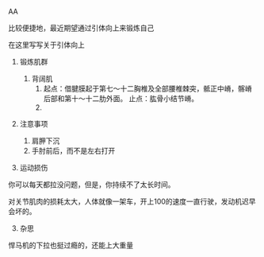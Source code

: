 AA

比较便捷地，最近期望通过引体向上来锻炼自己

在这里写写关于引体向上

1. 锻炼肌群
   1. 背阔肌
      1. 起点：借腱膜起于第七～十二胸椎及全部腰椎棘突，骶正中嵴，髂嵴后部和第十～十二肋外面。 止点：肱骨小结节嵴。
      2. 


2. 注意事项
   1. 肩胛下沉
   2. 手肘前后，而不是左右打开



2. 运动损伤

你可以每天都拉没问题，但是，你持续不了太长时间。

对关节肌肉的损耗太大，人体就像一架车，开上100的速度一直行驶，发动机迟早会坏的。


3. 杂思

悍马机的下拉也挺过瘾的，还能上大重量




